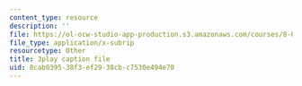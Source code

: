 ```yaml
---
content_type: resource
description: ''
file: https://ol-ocw-studio-app-production.s3.amazonaws.com/courses/8-03sc-physics-iii-vibrations-and-waves-fall-2016/8cab039538f3ef2938cbc7530e494e70_BX4QPdP7fT8.srt
file_type: application/x-subrip
resourcetype: Other
title: 3play caption file
uid: 8cab0395-38f3-ef29-38cb-c7530e494e70
---
```

